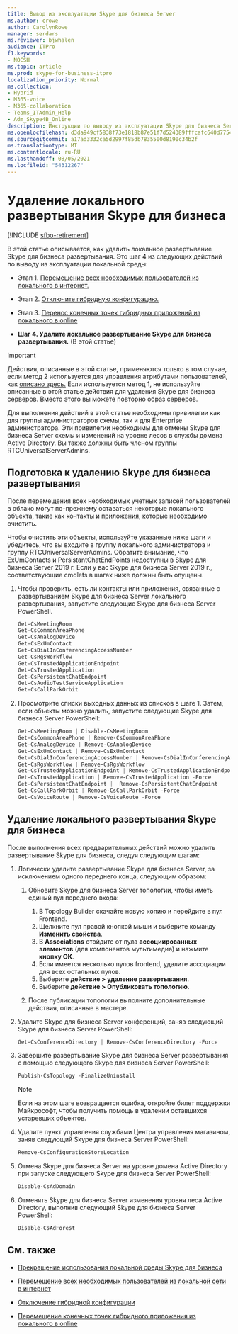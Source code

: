 ```yaml
---
title: Вывод из эксплуатации Skype для бизнеса Server
ms.author: crowe
author: CarolynRowe
manager: serdars
ms.reviewer: bjwhalen
audience: ITPro
f1.keywords:
- NOCSH
ms.topic: article
ms.prod: skype-for-business-itpro
localization_priority: Normal
ms.collection:
- Hybrid
- M365-voice
- M365-collaboration
- Teams_ITAdmin_Help
- Adm_Skype4B_Online
description: Инструкции по выводу из эксплуатации Skype для бизнеса Server.
ms.openlocfilehash: d3da949cf5838f73e1818b87e51f7d524389fffcafc640d7754176eab1bd7473
ms.sourcegitcommit: a17ad3332ca5d2997f85db7835500d8190c34b2f
ms.translationtype: MT
ms.contentlocale: ru-RU
ms.lasthandoff: 08/05/2021
ms.locfileid: "54312267"
---
```

# <a name="remove-your-on-premises-skype-for-business-deployment"></a>Удаление локального развертывания Skype для бизнеса

[!INCLUDE [sfbo-retirement](../../Hub/includes/sfbo-retirement.md)]

В этой статье описывается, как удалить локальное развертывание Skype для бизнеса развертывания. Это шаг 4 из следующих действий по выводу из эксплуатации локальной среды:

- Этап 1. [Перемещение всех необходимых пользователей из локального в интернет.](decommission-move-on-prem-users.md) 

- Этап 2. [Отключите гибридную конфигурацию.](cloud-consolidation-disabling-hybrid.md)

- Этап 3. [Перенос конечных точек гибридных приложений из локального в online](decommission-move-on-prem-endpoints.md)

- **Шаг 4. Удалите локальное развертывание Skype для бизнеса развертывания.** (В этой статье)


> [!IMPORTANT] 
> Действия, описанные в этой статье, применяются только в том случае, если метод 2 используется для управления атрибутами пользователей, как [описано здесь.](cloud-consolidation-managing-attributes.md#method-2---clear-skype-for-business-attributes-for-all-on-premises-users-in-active-directory) Если используется метод 1, не используйте описанные в этой статье действия для удаления Skype для бизнеса серверов. Вместо этого вы можете повторно образ серверов.

Для выполнения действий в этой статье необходимы привилегии как для группы администраторов схемы, так и для Enterprise администратора. Эти привилегии необходимы для отмены Skype для бизнеса Server схемы и изменений на уровне лесов в службы домена Active Directory. Вы также должны быть членом группы RTCUniversalServerAdmins.


## <a name="prepare-to-remove-the-skype-for-business-deployment"></a>Подготовка к удалению Skype для бизнеса развертывания

После перемещения всех необходимых учетных записей пользователей в облако могут по-прежнему оставаться некоторые локального объекта, такие как контакты и приложения, которые необходимо очистить.

Чтобы очистить эти объекты, используйте указанные ниже шаги и убедитесь, что вы входите в группу локального администратора и группу RTCUniversalServerAdmins. Обратите внимание, что ExUmContacts и PersistantChatEndPoints недоступны в Skype для бизнеса Server 2019 г. Если у вас Skype для бизнеса Server 2019 г., соответствующие cmdlets в шагах ниже должны быть опущены.

1. Чтобы проверить, есть ли контакты или приложения, связанные с развертыванием Skype для бизнеса Server локального развертывания, запустите следующие Skype для бизнеса Server PowerShell.

   ```PowerShell
   Get-CsMeetingRoom
   Get-CsCommonAreaPhone
   Get-CsAnalogDevice
   Get-CsExUmContact
   Get-CsDialInConferencingAccessNumber
   Get-CsRgsWorkflow
   Get-CsTrustedApplicationEndpoint
   Get-CsTrustedApplication
   Get-CsPersistentChatEndpoint
   Get-CsAudioTestServiceApplication
   Get-CsCallParkOrbit
   ```
2. Просмотрите списки выходных данных из списков в шаге 1. Затем, если объекты можно удалить, запустите следующие Skype для бизнеса Server PowerShell:

   ```PowerShell
   Get-CsMeetingRoom | Disable-CsMeetingRoom
   Get-CsCommonAreaPhone | Remove-CsCommonAreaPhone 
   Get-CsAnalogDevice | Remove-CsAnalogDevice
   Get-CsExUmContact | Remove-CsExUmContact
   Get-CsDialInConferencingAccessNumber | Remove-CsDialInConferencingAccessNumber
   Get-CsRgsWorkflow | Remove-CsRgsWorkflow
   Get-CsTrustedApplicationEndpoint | Remove-CsTrustedApplicationEndpoint
   Get-CsTrustedApplication | Remove-CsTrustedApplication -Force
   Get-CsPersistentChatEndpoint |  Remove-CsPersistentChatEndpoint
   Get-CsCallParkOrbit | Remove-CsCallParkOrbit -Force
   Get-CsVoiceRoute | Remove-CsVoiceRoute -Force
   ```
## <a name="remove-your-on-premises-skype-for-business-deployment"></a>Удаление локального развертывания Skype для бизнеса

После выполнения всех предварительных действий можно удалить развертывание Skype для бизнеса, следуя следующим шагам:

1. Логически удалите развертывание Skype для бизнеса Server, за исключением одного переднего конца, следующим образом:

   1. Обновите Skype для бизнеса Server топологии, чтобы иметь единый пул переднего входа:

      1. В Topology Builder скачайте новую копию и перейдите в пул Frontend.
      1. Щелкните пул правой кнопкой мыши и выберите команду **Изменить свойства**.
      1. В **Associations** отойдите от пула **ассоциированных элементов** (для компонентов мультимедиа) и нажмите **кнопку ОК**.
      1. Если имеется несколько пулов frontend, удалите ассоциации для всех остальных пулов.
      1. Выберите **действие > удаление развертывания**.
      1. Выберите **действие > Опубликовать топологию**.

    1. После публикации топологии выполните дополнительные действия, описанные в мастере.

2. Удалите Skype для бизнеса Server конференций, заняв следующий Skype для бизнеса Server PowerShell:

   ```PowerShell
   Get-CsConferenceDirectory | Remove-CsConferenceDirectory -Force
   ```

3. Завершите развертывание Skype для бизнеса Server развертывания с помощью следующего Skype для бизнеса Server PowerShell:

   ```PowerShell
   Publish-CsTopology -FinalizeUninstall
   ```
   > [!NOTE]
   > Если на этом шаге возвращается ошибка, откройте билет поддержки Майкрософт, чтобы получить помощь в удалении оставшихся устаревших объектов.

4. Удалите пункт управления службами Центра управления магазином, заняв следующий Skype для бизнеса Server PowerShell:

   ```PowerShell
   Remove-CsConfigurationStoreLocation
   ``` 

5. Отмена Skype для бизнеса Server на уровне домена Active Directory при запуске следующего Skype для бизнеса Server PowerShell:

   ```PowerShell
   Disable-CsAdDomain
   ```
6. Отменять Skype для бизнеса Server изменения уровня леса Active Directory, выполнив следующий Skype для бизнеса Server PowerShell:

   ```PowerShell
   Disable-CsAdForest
   ```

## <a name="see-also"></a>См. также

- [Прекращение использования локальной среды Skype для бизнеса](decommission-on-prem-overview.md)

- [Перемещение всех необходимых пользователей из локальной сети в интернет](decommission-move-on-prem-users.md)

- [Отключение гибридной конфигурации](cloud-consolidation-disabling-hybrid.md)

- [Перемещение конечных точек гибридного приложения из локального в online](decommission-move-on-prem-endpoints.md)

